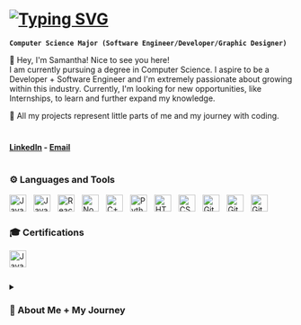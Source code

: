 # [![Typing SVG](https://readme-typing-svg.demolab.com?font=Fira+Code&size=32&pause=1000&color=FFFFFF&center=true&vCenter=true&width=435&lines=%E2%9D%95+Samantha+Morales)](https://git.io/typing-svg)

**`Computer Science Major (Software Engineer/Developer/Graphic Designer)`**

💌 Hey, I'm Samantha! Nice to see you here!<br>
I am currently pursuing a degree in Computer Science. I aspire to be a Developer + Software Engineer and I'm extremely passionate about growing within this industry. Currently, I'm looking for new opportunities, like Internships, to learn and further expand my knowledge.

🤍 All my projects represent little parts of me and my journey with coding.

#

#### [LinkedIn](www.linkedin.com/in/samanthaamoralesss) - [Email](mailto:samanthaamoralesss@gmail.com)

#

### ⚙️ Languages and Tools

<img align="left" alt="Java" width="30px" style="padding-right:10px;" src="https://cdn.jsdelivr.net/gh/devicons/devicon/icons/java/java-original.svg"/>
<img align="left" alt="JavaScript" width="30px" style="padding-right:10px;" src="https://cdn.jsdelivr.net/gh/devicons/devicon/icons/javascript/javascript-plain.svg" />
<img align="left" alt="React" width="30px" style="padding-right:10px;" src="https://cdn.jsdelivr.net/gh/devicons/devicon/icons/react/react-original.svg" />
<img align="left" alt="NodeJS" width="30px" style="padding-right:10px;" src="https://cdn.jsdelivr.net/gh/devicons/devicon/icons/nodejs/nodejs-original.svg" />
<img align="left" alt="C++" width="30px" style="padding-right:10px;" src="https://cdn.jsdelivr.net/gh/devicons/devicon/icons/cplusplus/cplusplus-line.svg" />
<img align="left" alt="Python" width="30px" style="padding-right:10px;" src="https://cdn.jsdelivr.net/gh/devicons/devicon/icons/python/python-plain.svg" />
<img align="left" alt="HTML" width="30px" style="padding-right:10px;" src="https://cdn.jsdelivr.net/gh/devicons/devicon/icons/html5/html5-plain.svg" />
<img align="left" alt="CSS" width="30px" style="padding-right:10px;" src="https://cdn.jsdelivr.net/gh/devicons/devicon/icons/css3/css3-plain.svg" />
<img align="left" alt="GitHub" width="30px" style="padding-right:10px;" src="https://cdn.jsdelivr.net/gh/devicons/devicon/icons/github/github-original.svg" />
<img align="left" alt="Git" width="30px" style="padding-right:10px;" src="https://cdn.jsdelivr.net/gh/devicons/devicon/icons/git/git-original.svg" />
<img align="left" alt="Git" width="30px" style="padding-right:10px;" src="https://cdn.jsdelivr.net/gh/devicons/devicon@latest/icons/canva/canva-original.svg" />
<br />

#

### 🎓 Certifications

<img align="left" alt="Java" width="30px" style="padding-right:10px;" src="https://cdn.jsdelivr.net/gh/devicons/devicon@latest/icons/dreamweaver/dreamweaver-plain.svg" />
<br />

#

<details>
<summary><h3>💭 About Me + My Journey</h3></summary>
Where do I start... I'm obsessed with all things tech!<br>
My passion for technology grew in middle school; I still vividly remember launching "Steam" and being fully immersed in the games I played. To say the least, it sparked my curiosity about this industry. Fast foward... I am now an eager college student... with a lot of self-teaching under my belt. Nonetheless, it has been such a rewarding journey. I strive to learn more every day, and I love seeing how much I’ve grown. Whether it’s coding, graphic designing, or 3D modeling, I just have to learn it all. Currently, I do 3D modeling and interior design. I create mockups and bring spaces to life! As well as, code and create new projects. I constantly push myself to pick up new skills. There are so many things I'd like to accomplish. Whether I'm creating or contributing; I want to be able to apply my knowledge and be able to flourish with a team. All in all, I want to be able to make a positive impact.<br>
My journey is just getting started!
